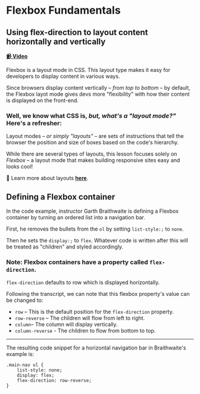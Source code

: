 # Flexbox Fundamentals

## Using flex-direction to layout content horizontally and vertically

**[📹 Video](https://egghead.io/lessons/flexbox-using-flex-direction-to-layout-content-horizontally-and-vertically)**

Flexbox is a layout mode in CSS. This layout type makes it easy for developers to display content in various ways.

Since browsers display content vertically – *from top to bottom* – by default, the Flexbox layot mode gives devs more "flexibility" with how their content is displayed on the front-end.

### Well, we know what CSS is, *but, what's a "layout mode?"* Here's a refresher:

Layout modes – *or simply "layouts"* – are sets of instructions that tell the browser the position and size of boxes based on the code's hierarchy. 

While there are several types of layouts, this lesson focuses solely on *Flexbox* – a layout mode that makes building responsive sites easy and looks cool!

🤔 Learn more about layouts **[here](https://developer.mozilla.org/en-US/docs/Web/CSS/Layout_mode)**.

## Defining a Flexbox container

In the code example, instructor Garth Braithwaite is defining a Flexbox container by turning an ordered list into a navigation bar.

First, he removes the bullets from the `ol` by setting `list-style:;` to `none`.

Then he sets the `display:;` to  `flex`. Whatever code is written after this will be treated as "children" and styled accordingly.

### Note: Flexbox containers have a property called `flex-direction`.

`flex-direction` defaults to row which is displayed horizontally.

Following the transcript, we can note that this flexbox property's value can be changed to:

- `row` – This is the default position for the `flex-direction` property.
- `row-reverse` – The children will flow from left to right.
- `column`– The column will display vertically.
- `column-reverse` - The children to flow from bottom to top.

---

The resulting code snippet for a horizontal navigation bar in Braithwaite's example is:

```
.main-nav ul {
    list-style: none;
    display: flex;
    flex-direction: row-reverse;
}
```